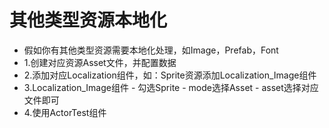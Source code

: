 # 其他类型资源本地化
* 假如你有其他类型资源需要本地化处理，如Image，Prefab，Font
* 1.创建对应资源Asset文件，并配置数据
* 2.添加对应Localization组件，如：Sprite资源添加Localization_Image组件
* 3.Localization_Image组件 - 勾选Sprite - mode选择Asset - asset选择对应文件即可
* 4.使用ActorTest组件
